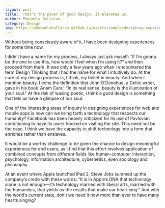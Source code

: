 ```yaml
---
layout: post
title:  That’s the power of good design, it elevates us.
author: Phoemela Ballaran
category: Design
img: https://phoemelaballaran.github.io/assets/sample/designing-experiences.jpeg
---
```


Without being consciously aware of it, I have been designing experiences for some time now.

I didn’t have a name for my process, I always just ask myself: “If I’m gonna be the one to use this, how would I feel when I’m using it?” and then proceed from there. It was only a few years ago when I encountered the term Design Thinking that I had the name for what I intuitively do. At the core of my design process is,
I think, my belief in beauty. And when I mention beauty, I echo the definition that John O’Donohue, a Celtic writer, gave in his book ‘Anam Cara’: “In its real sense, beauty is the illumination of your soul.” At the risk of waxing poetic, I think a good design is something that lets us have a glimpse of our soul.

One of the interesting areas of inquiry in designing experiences for web and mobile apps is how can we bring forth a technology that respects our humanity? Facebook has been heavily criticized for its use of Pavlovian conditioning to have its users hooked on visiting the site. This need not be the case. I think we have the capacity to shift technology into a form that enriches rather than enslaves.

It would be a worthy challenge to be given the chance to design meaningful experiences for end users, as I find that this effort involves application
of combined concepts from different fields like human-computer interaction, psychology, information architecture, cybernetics, even sociology and philosophy.

At an event where Apple launched iPad 2, Steve Jobs summed up the company’s credo with these words:
“It is in Apple’s DNA that technology alone is not enough—it’s technology married with liberal arts, married with the humanities, that yields us the results that make our heart sing.” And with the world’s current state, don’t we need it now more than ever to have many hearts singing?
